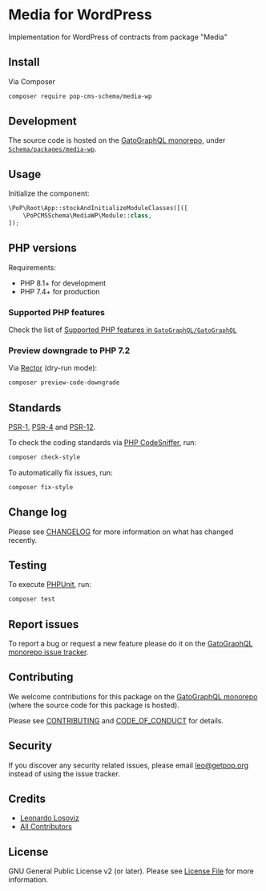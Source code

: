 # Media for WordPress

<!--
[![Build Status][ico-travis]][link-travis]
[![Quality Score][ico-code-quality]][link-code-quality]
[![Software License][ico-license]](LICENSE.md)
[![Latest Version on Packagist][ico-version]][link-packagist]
[![Coverage Status][ico-scrutinizer]][link-scrutinizer]
[![Total Downloads][ico-downloads]][link-downloads]
-->

Implementation for WordPress of contracts from package "Media"

## Install

Via Composer

``` bash
composer require pop-cms-schema/media-wp
```

## Development

The source code is hosted on the [GatoGraphQL monorepo](https://github.com/GatoGraphQL/GatoGraphQL), under [`Schema/packages/media-wp`](https://github.com/GatoGraphQL/GatoGraphQL/tree/master/layers/Schema/packages/media-wp).

## Usage

Initialize the component:

``` php
\PoP\Root\App::stockAndInitializeModuleClasses([([
    \PoPCMSSchema\MediaWP\Module::class,
]);
```

## PHP versions

Requirements:

- PHP 8.1+ for development
- PHP 7.4+ for production

### Supported PHP features

Check the list of [Supported PHP features in `GatoGraphQL/GatoGraphQL`](https://github.com/GatoGraphQL/GatoGraphQL/blob/master/docs/supported-php-features.md)

### Preview downgrade to PHP 7.2

Via [Rector](https://github.com/rectorphp/rector) (dry-run mode):

```bash
composer preview-code-downgrade
```

## Standards

[PSR-1](https://www.php-fig.org/psr/psr-1), [PSR-4](https://www.php-fig.org/psr/psr-4) and [PSR-12](https://www.php-fig.org/psr/psr-12).

To check the coding standards via [PHP CodeSniffer](https://github.com/squizlabs/PHP_CodeSniffer), run:

``` bash
composer check-style
```

To automatically fix issues, run:

``` bash
composer fix-style
```

## Change log

Please see [CHANGELOG](CHANGELOG.md) for more information on what has changed recently.

## Testing

To execute [PHPUnit](https://phpunit.de/), run:

``` bash
composer test
```

## Report issues

To report a bug or request a new feature please do it on the [GatoGraphQL monorepo issue tracker](https://github.com/GatoGraphQL/GatoGraphQL/issues).

## Contributing

We welcome contributions for this package on the [GatoGraphQL monorepo](https://github.com/GatoGraphQL/GatoGraphQL) (where the source code for this package is hosted).

Please see [CONTRIBUTING](CONTRIBUTING.md) and [CODE_OF_CONDUCT](CODE_OF_CONDUCT.md) for details.

## Security

If you discover any security related issues, please email leo@getpop.org instead of using the issue tracker.

## Credits

- [Leonardo Losoviz][link-author]
- [All Contributors][link-contributors]

## License

GNU General Public License v2 (or later). Please see [License File](LICENSE.md) for more information.

[ico-version]: https://img.shields.io/packagist/v/pop-cms-schema/media-wp.svg?style=flat-square
[ico-license]: https://img.shields.io/badge/license-GPLv2-brightgreen.svg?style=flat-square
[ico-travis]: https://img.shields.io/travis/pop-cms-schema/media-wp/master.svg?style=flat-square
[ico-scrutinizer]: https://img.shields.io/scrutinizer/coverage/g/pop-cms-schema/media-wp.svg?style=flat-square
[ico-code-quality]: https://img.shields.io/scrutinizer/g/pop-cms-schema/media-wp.svg?style=flat-square
[ico-downloads]: https://img.shields.io/packagist/dt/pop-cms-schema/media-wp.svg?style=flat-square

[link-packagist]: https://packagist.org/packages/pop-cms-schema/media-wp
[link-travis]: https://travis-ci.org/pop-cms-schema/media-wp
[link-scrutinizer]: https://scrutinizer-ci.com/g/pop-cms-schema/media-wp/code-structure
[link-code-quality]: https://scrutinizer-ci.com/g/pop-cms-schema/media-wp
[link-downloads]: https://packagist.org/packages/pop-cms-schema/media-wp
[link-author]: https://github.com/leoloso
[link-contributors]: ../../../../../../contributors
